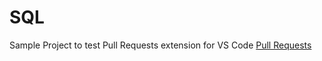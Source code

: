 # SQL
Sample Project to test Pull Requests extension for VS Code
[Pull Requests](https://marketplace.visualstudio.com/item?itemName=GitHub.vscode-pull-request-github)
